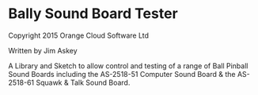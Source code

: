 # Bally Sound Board Tester

Copyright 2015 Orange Cloud Software Ltd

Written by Jim Askey

A Library and Sketch to allow control and testing of a range of Ball Pinball Sound Boards including the AS-2518-51 Computer Sound Board & the AS-2518-61 Squawk & Talk Sound Board.


